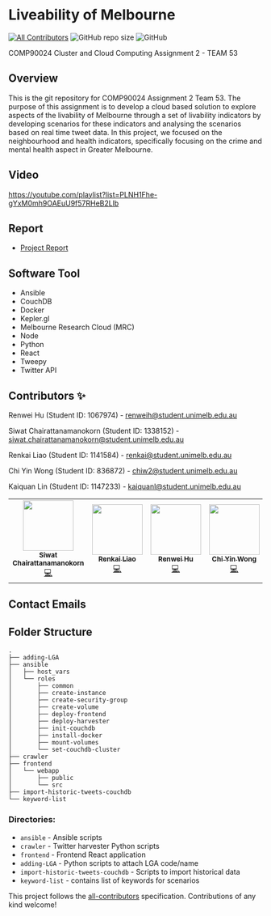 # Liveability of Melbourne
[![All Contributors](https://img.shields.io/badge/all_contributors-5-orange.svg?style=flat-square)](#contributors-)
![GitHub repo size](https://img.shields.io/github/repo-size/jackson-hu1279/Livability-of-Melbourne)
![GitHub](https://img.shields.io/github/license/jackson-hu1279/Livability-of-Melbourne)


COMP90024 Cluster and Cloud Computing Assignment 2 - TEAM 53

 
## Overview
This is the git repository for COMP90024 Assignment 2 Team 53. The purpose of this assignment is to develop a cloud based solution to explore aspects of the livability of Melbourne through a set of livability indicators by developing scenarios for these indicators and analysing the scenarios based on real time tweet data. In this project, we focused on the neighbourhood and health indicators, specifically focusing on the crime and mental health aspect in Greater Melbourne. 

## Video
https://youtube.com/playlist?list=PLNH1Fhe-gYxM0mh9OAEuU9f57RHeB2Llb

## Report
- [Project Report](./CCC2022-Team53-Report.pdf)

## Software Tool
- Ansible
- CouchDB
- Docker
- Kepler.gl
- Melbourne Research Cloud (MRC)
- Node
- Python
- React 
- Tweepy
- Twitter API

## Contributors ✨

Renwei Hu (Student ID: 1067974) - renweih@student.unimelb.edu.au

Siwat Chairattanamanokorn (Student ID: 1338152) - siwat.chairattanamanokorn@student.unimelb.edu.au

Renkai Liao (Student ID: 1141584) - renkai@student.unimelb.edu.au

Chi Yin Wong (Student ID: 836872) - chiw2@student.unimelb.edu.au

Kaiquan Lin (Student ID: 1147233) - kaiquanl@student.unimelb.edu.au

<!-- ALL-CONTRIBUTORS-LIST:START - Do not remove or modify this section -->
<!-- prettier-ignore-start -->
<!-- markdownlint-disable -->
<table>
  <tr>
    <td align="center"><a href="https://github.com/SiwatChairat"><img src="https://avatars.githubusercontent.com/u/48028669?v=4?s=100" width="100px;" alt=""/><br /><sub><b>Siwat Chairattanamanokorn</b></sub></a><br /><a href="https://github.com/jackson-hu1279/Livability-of-Melbourne/commits?author=SiwatChairat" title="Code">💻</a></td>
    <td align="center"><a href="https://github.com/kkiill"><img src="https://avatars.githubusercontent.com/u/44608285?v=4?s=100" width="100px;" alt=""/><br /><sub><b>Renkai Liao</b></sub></a><br /><a href="https://github.com/jackson-hu1279/Livability-of-Melbourne/commits?author=kkiill" title="Code">💻</a></td>
    <td align="center"><a href="https://github.com/jackson-hu1279"><img src="https://avatars.githubusercontent.com/u/68998854?v=4?s=100" width="100px;" alt=""/><br /><sub><b>Renwei Hu</b></sub></a><br /><a href="https://github.com/jackson-hu1279/Livability-of-Melbourne/commits?author=jackson-hu1279" title="Code">💻</a></td>
    <td align="center"><a href="https://github.com/chiwong97"><img src="https://avatars.githubusercontent.com/u/89626592?v=4?s=100" width="100px;" alt=""/><br /><sub><b>Chi Yin Wong</b></sub></a><br /><a href="https://github.com/jackson-hu1279/Livability-of-Melbourne/commits?author=chiwong97" title="Code">💻</a></td>
    <td align="center"><a href="https://github.com/Tianlalu233"><img src="https://avatars.githubusercontent.com/u/42634872?v=4?s=100" width="100px;" alt=""/><br /><sub><b>Kaiquan Lin</b></sub></a><br /><a href="https://github.com/jackson-hu1279/Livability-of-Melbourne/commits?author=Tianlalu233" title="Documentation">📖</a></td>
  </tr>
</table>

<!-- markdownlint-restore -->
<!-- prettier-ignore-end -->

<!-- ALL-CONTRIBUTORS-LIST:END -->

## Contact Emails

## Folder Structure
```
.
├── adding-LGA
├── ansible
│   ├── host_vars
│   └── roles
│       ├── common
│       ├── create-instance
│       ├── create-security-group
│       ├── create-volume
│       ├── deploy-frontend
│       ├── deploy-harvester
│       ├── init-couchdb
│       ├── install-docker
│       ├── mount-volumes
│       └── set-couchdb-cluster
├── crawler
├── frontend
│   └── webapp
│       ├── public
│       └── src
├── import-historic-tweets-couchdb
└── keyword-list
```
### Directories:
- `ansible` - Ansible scripts
- `crawler` - Twitter harvester Python scripts
- `frontend` - Frontend React application
- `adding-LGA` - Python scripts to attach LGA code/name
- `import-historic-tweets-couchdb` - Scripts to import historical data
- `keyword-list` - contains list of keywords for scenarios



This project follows the [all-contributors](https://github.com/all-contributors/all-contributors) specification. Contributions of any kind welcome!
